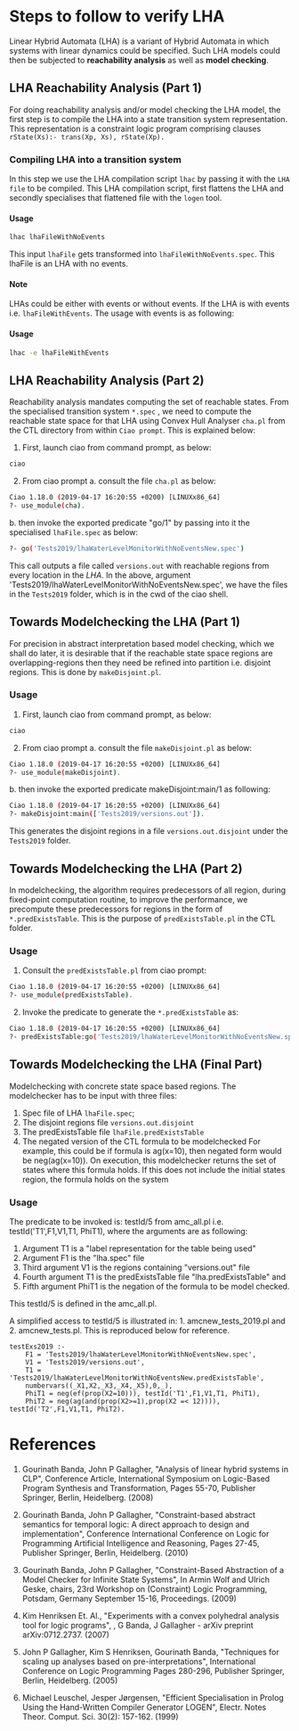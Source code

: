 # Steps to follow to verify LHA

Linear Hybrid Automata (LHA) is a variant of Hybrid Automata in which systems with linear dynamics could be specified. Such LHA models could then be subjected to **reachability analysis** as well as **model checking**. 

## LHA Reachability Analysis (Part 1) 
For doing reachability analysis and/or model checking the LHA model, the first step is to compile the LHA into a state transition system representation. This representation is a constraint logic program comprising clauses `rState(Xs):- trans(Xp, Xs), rState(Xp).`

### Compiling LHA into a transition system
In this step we use the LHA compilation script `lhac` by passing it with the `LHA file` to be compiled. This LHA compilation script, first flattens the LHA and secondly specialises that flattened file with the `logen` tool.

#### Usage 
```sh
lhac lhaFileWithNoEvents
```
This input `lhaFile` gets transformed into `lhaFileWithNoEvents.spec`. This lhaFile is an LHA with no events.

#### Note
LHAs could be either with events or without events. If the LHA is with events i.e. `lhaFileWithEvents`. The usage with events is as following:
 
#### Usage 
```sh
lhac -e lhaFileWithEvents
```

## LHA Reachability Analysis (Part 2)
Reachability analysis mandates computing the set of reachable states. From the specialised transition system `*.spec` , we need to compute the reachable state space for that LHA using Convex Hull Analyser `cha.pl` from the CTL directory from within `Ciao prompt`. This is explained below:

1. First, launch ciao from command prompt, as below:
```sh
ciao
```
2. From ciao prompt
a. consult the file `cha.pl` as below:
```sh
Ciao 1.18.0 (2019-04-17 16:20:55 +0200) [LINUXx86_64]
?- use_module(cha).
```

b. then invoke the exported predicate "go/1" by passing into it the specialised `lhaFile.spec` as below:
```sh
?- go('Tests2019/lhaWaterLevelMonitorWithNoEventsNew.spec')
```
This call outputs a file called `versions.out` with reachable regions from every location in the *LHA*. 
In the above, argument 'Tests2019/lhaWaterLevelMonitorWithNoEventsNew.spec', we have the files in the `Tests2019` folder, which is in the cwd of the ciao shell.

## Towards Modelchecking the LHA (Part 1)
For precision in abstract interpretation based model checking, which we shall do later, it is desirable that if the reachable state space regions are overlapping-regions then they need be refined into partition i.e. disjoint regions. This is done by `makeDisjoint.pl`.

### Usage
1. First, launch ciao from command prompt, as below:
```sh
ciao
```
2. From ciao prompt
a. consult the file `makeDisjoint.pl` as below:
```sh
Ciao 1.18.0 (2019-04-17 16:20:55 +0200) [LINUXx86_64]
?- use_module(makeDisjoint).
```

b. then invoke the exported predicate makeDisjoint:main/1 as following:
```sh
Ciao 1.18.0 (2019-04-17 16:20:55 +0200) [LINUXx86_64]
?- makeDisjoint:main(['Tests2019/versions.out']).
```
This generates the disjoint regions in a file `versions.out.disjoint` under the `Tests2019` folder.

## Towards Modelchecking the LHA (Part 2)
In modelchecking, the algorithm requires predecessors of all region, during fixed-point computation routine, to improve the performance, we precompute these predecessors for regions in the form of `*.predExistsTable`. This is the purpose of `predExistsTable.pl` in the CTL folder.
### Usage
1. Consult the `predExistsTable.pl` from ciao prompt: 
```sh
Ciao 1.18.0 (2019-04-17 16:20:55 +0200) [LINUXx86_64]
?- use_module(predExistsTable).
```

2. Invoke the predicate to generate the `*.predExistsTable` as: 
```sh
Ciao 1.18.0 (2019-04-17 16:20:55 +0200) [LINUXx86_64]
?- predExistsTable:go('Tests2019/lhaWaterLevelMonitorWithNoEventsNew.spec', 'Tests2019/versions.out.disjoint').
```

## Towards Modelchecking the LHA (Final Part)
Modelchecking with concrete state space based regions. The modelchecker has to be input with three files:
1. Spec file of LHA  `lhaFile.spec`;
2. The disjoint regions file `versions.out.disjoint`
3. The predExistsTable file `lhaFile.predExistsTable`
4. The negated version of the CTL formula to be modelchecked 
For example, this could be if formula is ag(x=10), then negated form would be neg(ag(x=10)). 
On execution, this modelchecker returns the set of states where this formula holds. If this does not include the initial states region, the formula holds on the system

### Usage
The predicate to be invoked is: testId/5 from amc_all.pl i.e. testId('T1',F1,V1,T1, PhiT1), where the arguments are as following:
1. Argument T1 is a "label representation for the table being used"
2. Argument F1 is the "lha.spec" file
3. Third argument V1 is the regions containing "versions.out" file
4. Fourth argument T1 is the predExistsTable file "lha.predExistsTable" and
5. Fifth argument PhiT1 is the negation of the formula to be model checked.

This testId/5 is defined in the amc_all.pl. 

A simplified access to testId/5 is illustrated in: 1. amcnew_tests_2019.pl and 2. amcnew_tests.pl. This is reproduced below for reference.
````
testExs2019 :-
	F1 = 'Tests2019/lhaWaterLevelMonitorWithNoEventsNew.spec',
	V1 = 'Tests2019/versions.out',
	T1 = 'Tests2019/lhaWaterLevelMonitorWithNoEventsNew.predExistsTable',
	numbervars((_X1,X2,_X3,_X4,_X5),0,_),
	PhiT1 = neg(ef(prop(X2=10))), testId('T1',F1,V1,T1, PhiT1),
	PhiT2 = neg(ag(and(prop(X2>=1),prop(X2 =< 12)))), testId('T2',F1,V1,T1, PhiT2).
````
# References

1. Gourinath Banda, John P Gallagher, "Analysis of linear hybrid systems in CLP", Conference Article, International Symposium on Logic-Based Program Synthesis and Transformation, Pages 55-70, Publisher Springer, Berlin, Heidelberg. (2008)

2. Gourinath Banda, John P Gallagher, "Constraint-based abstract semantics for temporal logic: A direct approach to design and implementation", Conference International Conference on Logic for Programming Artificial Intelligence and Reasoning, Pages 27-45, Publisher Springer, Berlin, Heidelberg. (2010)

3. Gourinath Banda, John P Gallagher, "Constraint-Based Abstraction of a Model Checker for Infinite State Systems", In Armin Wolf and Ulrich Geske, chairs, 23rd Workshop on (Constraint) Logic Programming, Potsdam, Germany September 15-16, Proceedings. (2009)

4. Kim Henriksen Et. Al., "Experiments with a convex polyhedral analysis tool for logic programs", , G Banda, J Gallagher - arXiv preprint arXiv:0712.2737. (2007)

5. John P Gallagher, Kim S Henriksen, Gourinath Banda, "Techniques for scaling up analyses based on pre-interpretations", International Conference on Logic Programming
Pages 280-296, Publisher Springer, Berlin, Heidelberg. (2005)

6. Michael Leuschel, Jesper Jørgensen, "Efficient Specialisation in Prolog Using the Hand-Written Compiler Generator LOGEN", Electr. Notes Theor. Comput. Sci. 30(2): 157-162. (1999)
